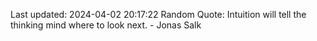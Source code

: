 Last updated: 2024-04-02 20:17:22
Random Quote: Intuition will tell the thinking mind where to look next. - Jonas Salk